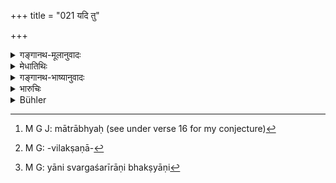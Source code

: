 +++
title = "021 यदि तु"

+++

<details><summary>गङ्गानथ-मूलानुवादः</summary>

If on the other hand he practises vice for the most part, and virtue only in a small degree,—then, becoming deserted by those substances, he suffers the torments inflicted by Yama.—(21)
</details>

<details><summary>मेधातिथिः</summary>

<u>ननु</u> च "पञ्चभ्य एव भूतेभ्यः[^६६] शरीरं दुष्कृतिनाम्" (म्ध् १२.१६) इत्य् उक्तम्, किम् इदानीम् उच्यते **तैर् भूतैः परित्यक्त** इति । 


[^६६]:
     M G J: mātrābhyaḥ (see under verse 16 for my conjecture)

- <u>उच्यते</u> । न भौतिकं सरीरं नाप्य् अशरीरस्य यातनाः । किं तर्हि, अत्यन्तविलक्षणे ते मानुषसरीरे ऽतो ऽन्यान्य् एतानि मृदुस्निग्धसुकुमारशरीरारम्भकाण्य् अत्यन्तविलक्षणानि[^६७] । 


[^६७]:
     M G: -vilakṣaṇā-

- दुःखाभिघातनिष्कृत्या **परित्यक्त** उच्यते । यानि शरीराणि स्वर्गभोग्यानि[^६८] **तैः परित्यक्तः** ॥ १२.२१ ॥


[^६८]:
     M G: yāni svargaśarīrāṇi bhakṣyāṇi
</details>

<details><summary>गङ्गानथ-भाष्यानुवादः</summary>

“It has been said under 10 that the body of misbehaved persons is made
out of *five constituents*; how is it that here the man is said to be
‘*deserted*’ by the substances?”

Our answer is that the man has no *material body*,—and yet there can be
no ‘torments’ for one devoid of a body; so that the bodies of men here
referred to are of an entirely distinct kind; and when the man is
described as ‘*deserted by the substances*,’ the *substances* meant are
those of peculiar character, such as are productive of exceptionally
soft and smooth and delicate bodies; and ‘*deserted*’ means that he has
expiated for his sins by the pain suffered; and what he is deserted by
are those bodies with which people become invested in Heaven.—(21)
</details>

<details><summary>भारुचिः</summary>

अधर्मभूयस्त्वात् ।
</details>

<details><summary>Bühler</summary>

021	But if it chiefly cleaves to vice and to virtue in a small degree, it suffers, deserted by the elements, the torments inflicted by Yama.
</details>
